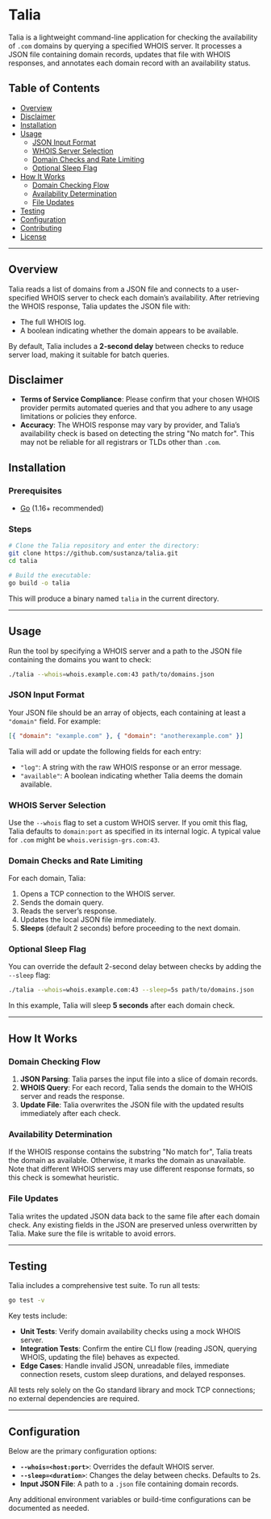 # Talia

Talia is a lightweight command-line application for checking the availability of `.com` domains by querying a specified WHOIS server. It processes a JSON file containing domain records, updates that file with WHOIS responses, and annotates each domain record with an availability status.

## Table of Contents

- [Overview](#overview)
- [Disclaimer](#disclaimer)
- [Installation](#installation)
- [Usage](#usage)
  - [JSON Input Format](#json-input-format)
  - [WHOIS Server Selection](#whois-server-selection)
  - [Domain Checks and Rate Limiting](#domain-checks-and-rate-limiting)
  - [Optional Sleep Flag](#optional-sleep-flag)
- [How It Works](#how-it-works)
  - [Domain Checking Flow](#domain-checking-flow)
  - [Availability Determination](#availability-determination)
  - [File Updates](#file-updates)
- [Testing](#testing)
- [Configuration](#configuration)
- [Contributing](#contributing)
- [License](#license)

---

## Overview

Talia reads a list of domains from a JSON file and connects to a user-specified WHOIS server to check each domain’s availability. After retrieving the WHOIS response, Talia updates the JSON file with:

- The full WHOIS log.
- A boolean indicating whether the domain appears to be available.

By default, Talia includes a **2-second delay** between checks to reduce server load, making it suitable for batch queries.

## Disclaimer

- **Terms of Service Compliance**: Please confirm that your chosen WHOIS provider permits automated queries and that you adhere to any usage limitations or policies they enforce.
- **Accuracy**: The WHOIS response may vary by provider, and Talia’s availability check is based on detecting the string "No match for". This may not be reliable for all registrars or TLDs other than `.com`.

## Installation

### Prerequisites

- [Go](https://golang.org/doc/install) (1.16+ recommended)

### Steps

```bash
# Clone the Talia repository and enter the directory:
git clone https://github.com/sustanza/talia.git
cd talia

# Build the executable:
go build -o talia
```

This will produce a binary named `talia` in the current directory.

---

## Usage

Run the tool by specifying a WHOIS server and a path to the JSON file containing the domains you want to check:

```bash
./talia --whois=whois.example.com:43 path/to/domains.json
```

### JSON Input Format

Your JSON file should be an array of objects, each containing at least a `"domain"` field. For example:

```json
[{ "domain": "example.com" }, { "domain": "anotherexample.com" }]
```

Talia will add or update the following fields for each entry:

- `"log"`: A string with the raw WHOIS response or an error message.
- `"available"`: A boolean indicating whether Talia deems the domain available.

### WHOIS Server Selection

Use the `--whois` flag to set a custom WHOIS server. If you omit this flag, Talia defaults to `domain:port` as specified in its internal logic. A typical value for `.com` might be `whois.verisign-grs.com:43`.

### Domain Checks and Rate Limiting

For each domain, Talia:

1. Opens a TCP connection to the WHOIS server.
2. Sends the domain query.
3. Reads the server’s response.
4. Updates the local JSON file immediately.
5. **Sleeps** (default 2 seconds) before proceeding to the next domain.

### Optional Sleep Flag

You can override the default 2-second delay between checks by adding the `--sleep` flag:

```bash
./talia --whois=whois.example.com:43 --sleep=5s path/to/domains.json
```

In this example, Talia will sleep **5 seconds** after each domain check.

---

## How It Works

### Domain Checking Flow

1. **JSON Parsing**: Talia parses the input file into a slice of domain records.
2. **WHOIS Query**: For each record, Talia sends the domain to the WHOIS server and reads the response.
3. **Update File**: Talia overwrites the JSON file with the updated results immediately after each check.

### Availability Determination

If the WHOIS response contains the substring "No match for", Talia treats the domain as available. Otherwise, it marks the domain as unavailable. Note that different WHOIS servers may use different response formats, so this check is somewhat heuristic.

### File Updates

Talia writes the updated JSON data back to the same file after each domain check. Any existing fields in the JSON are preserved unless overwritten by Talia. Make sure the file is writable to avoid errors.

---

## Testing

Talia includes a comprehensive test suite. To run all tests:

```bash
go test -v
```

Key tests include:

- **Unit Tests**: Verify domain availability checks using a mock WHOIS server.
- **Integration Tests**: Confirm the entire CLI flow (reading JSON, querying WHOIS, updating the file) behaves as expected.
- **Edge Cases**: Handle invalid JSON, unreadable files, immediate connection resets, custom sleep durations, and delayed responses.

All tests rely solely on the Go standard library and mock TCP connections; no external dependencies are required.

---

## Configuration

Below are the primary configuration options:

- **`--whois=<host:port>`**: Overrides the default WHOIS server.
- **`--sleep=<duration>`**: Changes the delay between checks. Defaults to 2s.
- **Input JSON File**: A path to a `.json` file containing domain records.

Any additional environment variables or build-time configurations can be documented as needed.
